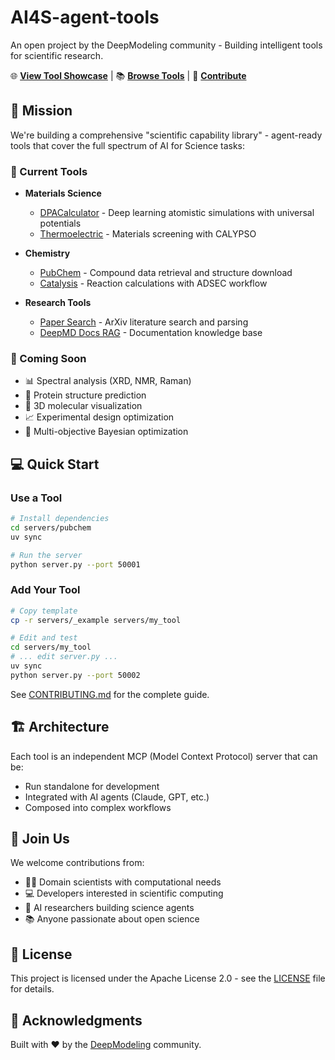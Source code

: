 # **AI4S-agent-tools**

An open project by the DeepModeling community - Building intelligent tools for scientific research.

🌐 **[View Tool Showcase](https://lhhhappy.github.io/AI4S-agent-tools/)** | 
📚 **[Browse Tools](TOOLS.json)** | 
🤝 **[Contribute](CONTRIBUTING.md)**

## 🎯 Mission

We're building a comprehensive "scientific capability library" - agent-ready tools that cover the full spectrum of AI for Science tasks:

### 🔬 Current Tools

- **Materials Science** 
  - [DPACalculator](servers/DPACalculator/) - Deep learning atomistic simulations with universal potentials
  - [Thermoelectric](servers/thermoelectric/) - Materials screening with CALYPSO

- **Chemistry**
  - [PubChem](servers/pubchem/) - Compound data retrieval and structure download
  - [Catalysis](servers/catalysis/) - Reaction calculations with ADSEC workflow

- **Research Tools**
  - [Paper Search](servers/Paper_Search/) - ArXiv literature search and parsing
  - [DeepMD Docs RAG](servers/deepmd_docs_rag/) - Documentation knowledge base

### 🚀 Coming Soon

- 📊 Spectral analysis (XRD, NMR, Raman)
- 🧬 Protein structure prediction
- 🔭 3D molecular visualization
- 📈 Experimental design optimization
- 🧫 Multi-objective Bayesian optimization

## 💻 Quick Start

### Use a Tool

```bash
# Install dependencies
cd servers/pubchem
uv sync

# Run the server
python server.py --port 50001
```

### Add Your Tool

```bash
# Copy template
cp -r servers/_example servers/my_tool

# Edit and test
cd servers/my_tool
# ... edit server.py ...
uv sync
python server.py --port 50002
```

See [CONTRIBUTING.md](CONTRIBUTING.md) for the complete guide.

## 🏗️ Architecture

Each tool is an independent MCP (Model Context Protocol) server that can be:
- Run standalone for development
- Integrated with AI agents (Claude, GPT, etc.)
- Composed into complex workflows

## 🤝 Join Us

We welcome contributions from:
- 🧑‍🔬 Domain scientists with computational needs
- 💻 Developers interested in scientific computing
- 🤖 AI researchers building science agents
- 📚 Anyone passionate about open science

## 📄 License

This project is licensed under the Apache License 2.0 - see the [LICENSE](LICENSE) file for details.

## 🙏 Acknowledgments

Built with ❤️ by the [DeepModeling](https://github.com/deepmodeling) community.
